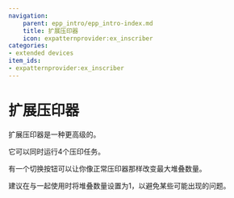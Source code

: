 ```yaml
---
navigation:
    parent: epp_intro/epp_intro-index.md
    title: 扩展压印器
    icon: expatternprovider:ex_inscriber
categories:
- extended devices
item_ids:
- expatternprovider:ex_inscriber
---
```


# 扩展压印器

<Row gap="20">
<BlockImage id="expatternprovider:ex_inscriber" scale="8"></BlockImage>
</Row>

扩展压印器是一种更高级的<ItemLink id="ae2:inscriber" />。

它可以同时运行4个压印任务。

有一个切换按钮可以让你像正常压印器那样改变最大堆叠数量。

建议在与<ItemLink id="ae2:pattern_provider" />一起使用时将堆叠数量设置为1，以避免某些可能出现的问题。
